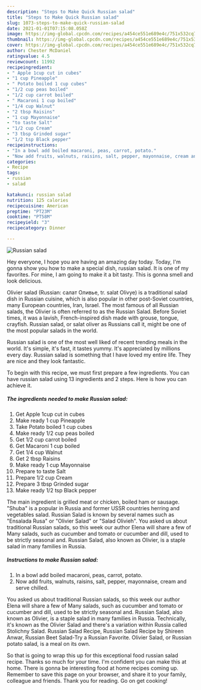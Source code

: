 ```yaml
---
description: "Steps to Make Quick Russian salad"
title: "Steps to Make Quick Russian salad"
slug: 1073-steps-to-make-quick-russian-salad
date: 2021-01-01T07:15:08.058Z
image: https://img-global.cpcdn.com/recipes/a454ce551e689e4c/751x532cq70/russian-salad-recipe-main-photo.jpg
thumbnail: https://img-global.cpcdn.com/recipes/a454ce551e689e4c/751x532cq70/russian-salad-recipe-main-photo.jpg
cover: https://img-global.cpcdn.com/recipes/a454ce551e689e4c/751x532cq70/russian-salad-recipe-main-photo.jpg
author: Chester McDaniel
ratingvalue: 4.5
reviewcount: 11992
recipeingredient:
- " Apple 1cup cut in cubes"
- "1 cup Pineapple"
- " Potato boiled 1 cup cubes"
- "1/2 cup peas boiled"
- "1/2 cup carrot boiled"
- " Macaroni 1 cup boiled"
- "1/4 cup Walnut"
- "2 tbsp Raisins"
- "1 cup Mayonnaise"
- "to taste Salt"
- "1/2 cup Cream"
- "3 tbsp Grinded sugar"
- "1/2 tsp Black pepper"
recipeinstructions:
- "In a bowl add boiled macaroni, peas, carrot, potato."
- "Now add fruits, walnuts, raisins, salt, pepper, mayonnaise, cream and serve chilled."
categories:
- Recipe
tags:
- russian
- salad

katakunci: russian salad 
nutrition: 125 calories
recipecuisine: American
preptime: "PT23M"
cooktime: "PT58M"
recipeyield: "3"
recipecategory: Dinner

---
```



![Russian salad](https://img-global.cpcdn.com/recipes/a454ce551e689e4c/751x532cq70/russian-salad-recipe-main-photo.jpg)

Hey everyone, I hope you are having an amazing day today. Today, I'm gonna show you how to make a special dish, russian salad. It is one of my favorites. For mine, I am going to make it a bit tasty. This is gonna smell and look delicious.

Olivier salad (Russian: салат Оливье, tr. salat Olivye) is a traditional salad dish in Russian cuisine, which is also popular in other post-Soviet countries, many European countries, Iran, Israel. The most famous of all Russian salads, the Olivier is often referred to as the Russian Salad. Before Soviet times, it was a lavish, French-inspired dish made with grouse, tongue, crayfish. Russian salad, or salat oliver as Russians call it, might be one of the most popular salads in the world.

Russian salad is one of the most well liked of recent trending meals in the world. It's simple, it's fast, it tastes yummy. It's appreciated by millions every day. Russian salad is something that I have loved my entire life. They are nice and they look fantastic.


To begin with this recipe, we must first prepare a few ingredients. You can have russian salad using 13 ingredients and 2 steps. Here is how you can achieve it.

<!--inarticleads1-->

##### The ingredients needed to make Russian salad:

1. Get  Apple 1cup cut in cubes
1. Make ready 1 cup Pineapple
1. Take  Potato boiled 1 cup cubes
1. Make ready 1/2 cup peas boiled
1. Get 1/2 cup carrot boiled
1. Get  Macaroni 1 cup boiled
1. Get 1/4 cup Walnut
1. Get 2 tbsp Raisins
1. Make ready 1 cup Mayonnaise
1. Prepare to taste Salt
1. Prepare 1/2 cup Cream
1. Prepare 3 tbsp Grinded sugar
1. Make ready 1/2 tsp Black pepper


The main ingredient is grilled meat or chicken, boiled ham or sausage. &#34;Shuba&#34; is a popular in Russia and former USSR countries herring and vegetables salad. Russian Salad is known by several names such as &#34;Ensalada Rusa&#34; or &#34;Olivier Salad&#34; or &#34;Salad Olivieh&#34;. You asked us about traditional Russian salads, so this week our author Elena will share a few of Many salads, such as cucumber and tomato or cucumber and dill, used to be strictly seasonal and. Russian Salad, also known as Olivier, is a staple salad in many families in Russia. 

<!--inarticleads2-->

##### Instructions to make Russian salad:

1. In a bowl add boiled macaroni, peas, carrot, potato.
1. Now add fruits, walnuts, raisins, salt, pepper, mayonnaise, cream and serve chilled.


You asked us about traditional Russian salads, so this week our author Elena will share a few of Many salads, such as cucumber and tomato or cucumber and dill, used to be strictly seasonal and. Russian Salad, also known as Olivier, is a staple salad in many families in Russia. Technically, it&#39;s known as the Olivier Salad and there&#39;s a variation within Russia called Stolichny Salad. Russian Salad Recipe, Russian Salad Recipe by Shireen Anwar, Russian Beet Salad-Try a Russian Favorite. Olivier Salad, or Russian potato salad, is a meal on its own. 

So that is going to wrap this up for this exceptional food russian salad recipe. Thanks so much for your time. I'm confident you can make this at home. There is gonna be interesting food at home recipes coming up. Remember to save this page on your browser, and share it to your family, colleague and friends. Thank you for reading. Go on get cooking!
